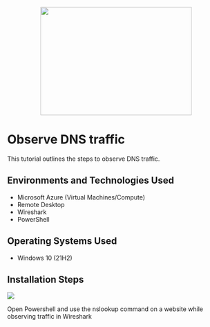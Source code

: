 <p align="center">
<img src="https://github.com/user-attachments/assets/9f7aa60e-9932-448e-9873-0d06600b8f8a" height="250" width="350"
</p>

<h1>Observe DNS traffic</h1>
This tutorial outlines the steps to observe DNS traffic.<br />


<h2>Environments and Technologies Used</h2>

- Microsoft Azure (Virtual Machines/Compute)
- Remote Desktop
- Wireshark
- PowerShell

<h2>Operating Systems Used </h2>

- Windows 10</b> (21H2)


<h2>Installation Steps</h2>

<p>
<img src="https://github.com/user-attachments/assets/c3cf159a-088b-4d76-b998-0e5993473112"
  </p>

<p>Open Powershell and use the nslookup command on a website while observing traffic in Wireshark</p>
<br />
